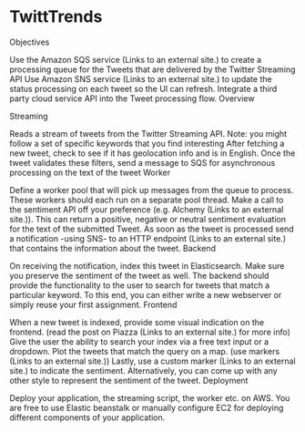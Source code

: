 # TwittTrends
Objectives

Use the Amazon SQS service (Links to an external site.) to create a processing queue for the Tweets that are delivered by the Twitter Streaming API
Use Amazon SNS service (Links to an external site.) to update the status processing on each tweet so the UI can refresh.
Integrate a third party cloud service API into the Tweet processing flow.
Overview

Streaming

Reads a stream of tweets from the Twitter Streaming API. Note: you might follow a set of specific keywords that you find interesting
After fetching a new tweet, check to see if it has geolocation info and is in English.
Once the tweet validates these filters, send a message to SQS for asynchronous processing on the text of the tweet
Worker

Define a worker pool that will pick up messages from the queue to process. These workers should each run on a separate pool thread.
Make a call to the sentiment API off your preference (e.g. Alchemy (Links to an external site.)). This can return a positive, negative or neutral sentiment evaluation for the text of the submitted Tweet.
As soon as the tweet is processed send a notification -using SNS- to an HTTP endpoint (Links to an external site.) that contains the information about the tweet.
Backend

On receiving the notification, index this tweet in Elasticsearch. Make sure you preserve the sentiment of the tweet as well.
The backend should provide the functionality to the user to search for tweets that match a particular keyword. To this end, you can either write a new webserver or simply reuse your first assignment.
Frontend

When a new tweet is indexed, provide some visual indication on the frontend. (read the post on Piazza (Links to an external site.) for more info)
Give the user the ability to search your index via a free text input or a dropdown.
Plot the tweets that match the query on a map. (use markers (Links to an external site.))
Lastly, use a custom marker (Links to an external site.) to indicate the sentiment. Alternatively, you can come up with any other style to represent the sentiment of the tweet. 
Deployment

Deploy your application, the streaming script, the worker etc. on AWS.
You are free to use Elastic beanstalk or manually configure EC2 for deploying different components of your application.